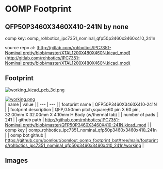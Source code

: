 # OOMP Footprint  
## QFP50P3460X3460X410-241N  by none  
  
oomp key: oomp_rohbotics_ipc7351_nominal_qfp50p3460x3460x410_241n  
  
source repo at: [http://gitlab.com/rohbotics/IPC7351-Nominal.pretty/blob/master/XTAL1200X480X460N.kicad_mod](http://gitlab.com/rohbotics/IPC7351-Nominal.pretty/blob/master/XTAL1200X480X460N.kicad_mod)  
## Footprint  
  
[![working_kicad_pcb_3d.png](working_kicad_pcb_3d_600.png)](working_kicad_pcb_3d.png)  
  
[![working.png](working_600.png)](working.png)  
| name | value | 
| --- | --- | 
| footprint name | QFP50P3460X3460X410-241N | 
| footprint description | QFP,0.50mm pitch,square;60 pin X 60 pin, 32.00mm X 32.00mm X 4.10mm H Body (w/thermal tab) | 
| number of pads | 241 | 
| github path | http://github.com/rohbotics/IPC7351-Nominal.pretty/blob/master/QFP50P3460X3460X410-241N.kicad_mod | 
| oomp key | oomp_rohbotics_ipc7351_nominal_qfp50p3460x3460x410_241n | 
| oomp bot github | https://github.com/oomlout/oomlout_oomp_footprint_bot/tree/main/footprints/rohbotics_ipc7351_nominal_qfp50p3460x3460x410_241n/working | 
## Images  
